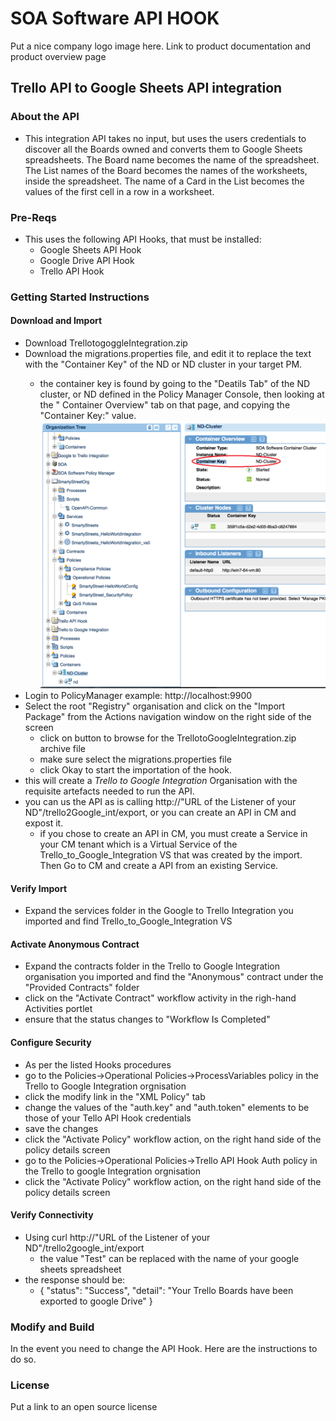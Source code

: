 # SOA Software API HOOK
Put a nice company logo image here. 
Link to product documentation and product overview page
## Trello API to Google Sheets API integration
### About the API
- This integration API takes no input, but uses the users credentials to discover all the Boards owned and converts them to Google Sheets spreadsheets. The Board name becomes the name of the spreadsheet. The List names of the Board becomes the names of the worksheets, inside the spreadsheet. The name of a Card in the List becomes the values of the first cell in a row in a worksheet.

### Pre-Reqs
- This uses the following API Hooks, that must be installed:
    + Google Sheets API Hook
    + Google Drive API Hook
    + Trello API Hook

### Getting Started Instructions
#### Download and Import
- Download TrellotogoggleIntegration.zip
- Download the migrations.properties file, and edit it to replace the <replace this with your key> text with the "Container Key" of the ND or ND cluster in your target PM.
    - the container key is found by going to the "Deatils Tab" of the ND cluster, or ND defined in the Policy Manager Console, then looking at the " Container Overview" tab on that page, and copying the "Container Key:" value. ![container key screenshot](https://github.com/pogo61/Google-Sheets-API-Integration/blob/master/Screen%20Shot%202015-03-18%20at%2011.24.45%20am.png "ND Container Key")
- Login to PolicyManager  example: http://localhost:9900
- Select the root "Registry" organisation and click on the "Import Package" from the Actions navigation window on the right side of the screen
  - click on button to browse for the TrellotoGoogleIntegration.zip archive file 
  - make sure select the migrations.properties file 
  - click Okay to start the importation of the hook.
- this will create a *Trello to Google Integration* Organisation with the requisite artefacts needed to run the API.
- you can us the API as is calling http://"URL of the Listener of your ND"/trello2Google_int/export, or you can create an API in CM and expost it.
    - if you chose to create an API in CM, you must create a Service in your CM tenant which is a Virtual Service of the Trello_to_Google_Integration VS that was created by the import. Then Go to CM and create a API from an existing Service.

#### Verify Import
- Expand the services folder in the Google to Trello Integration you imported and find Trello_to_Google_Integration VS

#### Activate Anonymous Contract
- Expand the contracts folder in the Trello to Google Integration organisation you imported and find the "Anonymous" contract under the "Provided Contracts" folder
- click on the "Activate Contract" workflow activity in the righ-hand Activities portlet
- ensure that the status changes to "Workflow Is Completed"

#### Configure Security
- As per the listed Hooks procedures
- go to the Policies->Operational Policies->ProcessVariables policy in the Trello to Google Integration orgnisation
- click the modify link in the "XML Policy" tab
- change the values of the "auth.key" and "auth.token" elements to be those of your Tello API Hook credentials
- save the changes
- click the "Activate Policy" workflow action, on the right hand side of the policy details screen
- go to the Policies->Operational Policies->Trello API Hook Auth policy in the Trello to google Integration orgnisation
- click the "Activate Policy" workflow action, on the right hand side of the policy details screen

#### Verify Connectivity
- Using  curl http://"URL of the Listener of your ND"/trello2google_int/export
    -  the value "Test" can be replaced with the name of your google sheets spreadsheet 
-  the response should be: 
    +  {
            "status": "Success",
            "detail": "Your Trello Boards have been exported to google Drive"
        }

### Modify and Build
In the event you need to change the API Hook.   Here are the instructions to do so. 

### License
Put a link to an open source license

